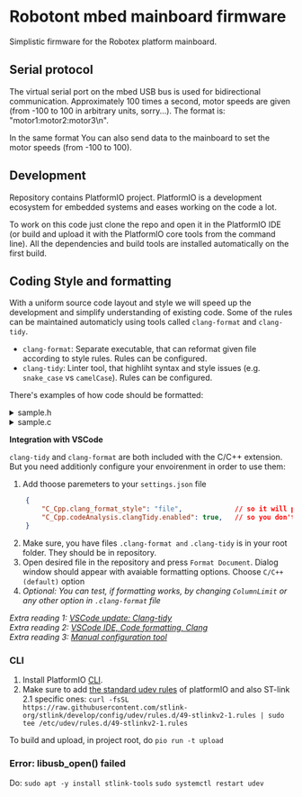 # Robotont mbed mainboard firmware

Simplistic firmware for the Robotex platform mainboard.

## Serial protocol

The virtual serial port on the mbed USB bus is used for bidirectional communication. Approximately 100 times a second, motor speeds are given (from -100 to 100 in arbitrary units, sorry...). The format is: "motor1:motor2:motor3\n".

In the same format You can also send data to the mainboard to set the motor speeds (from -100 to 100).

## Development

Repository contains PlatformIO project. PlatformIO is a development ecosystem for embedded systems and eases working on the code a lot.

To work on this code just clone the repo and open it in the PlatformIO IDE (or build and upload it with the PlatformIO core tools from the command line). All the dependencies and build tools are installed automatically on the first build.

## Coding Style and formatting

With a uniform source code layout and style we will speed up the development and simplify understanding of existing code. 
Some of the rules can be maintained automaticly using tools called `clang-format` and `clang-tidy`. </br>
    
  - `clang-format`: Separate executable, that can reformat given file according to style rules. Rules can be configured.
  - `clang-tidy`: Linter tool, that highliht syntax and style issues (e.g. `snake_case` vs `camelCase`). Rules can be configured.

There's examples of how code should be formatted:
<details>
  <summary>sample.h</summary>
  
  `<details>`
```cpp
// To be filled
```
</details>

<details>
  <summary>sample.c</summary>
  
  `<details>` afterward.
```cpp
// To be filled
```
</details>


**Integration with VSCode** 

`clang-tidy` and `clang-format` are both included with the C/C++ extension. But you need additionly configure your envoirenment in order to use them:

 1. Add thoose paremeters to your `settings.json` file
```json
    {
        "C_Cpp.clang_format_style": "file",             // so it will parse file named ".clang-format"
        "C_Cpp.codeAnalysis.clangTidy.enabled": true,   // so you don't need invoke "Run Code Analysis" command manually
    }
```

 2. Make sure, you have files `.clang-format and` `.clang-tidy` is in your root folder. They should be in repository.
 3. Open desired file in the repository and press `Format Document`.  Dialog window should appear with avaiable formatting options. Choose `C/C++ (default)` option
 4. *Optional: You can test, if formatting works, by changing `ColumnLimit` or any other option in `.clang-format` file* 

 *Extra reading 1: [VSCode update: Clang-tidy](https://devblogs.microsoft.com/cppblog/visual-studio-code-c-december-2021-update-clang-tidy/)* </br>
 *Extra reading 2: [VSCode IDE, Code formatting, Clang](https://code.visualstudio.com/docs/cpp/cpp-ide#_code-formatting)* </br>
 *Extra reading 3: [Manual configuration tool](https://zed0.co.uk/clang-format-configurator/)* </br>

### CLI

1. Install PlatformIO [CLI](https://docs.platformio.org/en/latest/core/installation.html).
2. Make sure to add [the standard udev rules](https://docs.platformio.org/en/latest/faq.html#faq-udev-rules) of platformIO and also ST-link 2.1 specific ones:
```curl -fsSL https://raw.githubusercontent.com/stlink-org/stlink/develop/config/udev/rules.d/49-stlinkv2-1.rules | sudo tee /etc/udev/rules.d/49-stlinkv2-1.rules```

To build and upload, in project root, do
`pio run -t upload`


### Error: libusb_open() failed

Do:
`sudo apt -y install stlink-tools`
`sudo systemctl restart udev`
